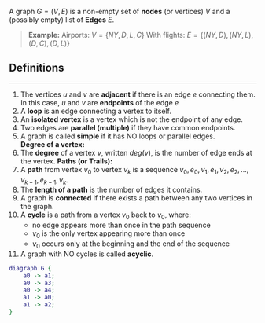 A graph $G = (V, E)$ is a non-empty set of __nodes__ (or vertices) $V$ and a (possibly empty) list of __Edges__ $E$.

>__Example:__
>Airports: $V = \{NY, D, L, C\}$
>With flights: $E = \{(NY,D),(NY,L),(D,C),(D,L)\}$

## Definitions
---
1. The vertices $u$ and $v$ are __adjacent__ if there is an edge $e$ connecting them. In this case, $u$ and $v$ are __endpoints__ of the edge $e$
2. A __loop__ is an edge connecting a vertex to itself.
3. An __isolated vertex__ is a vertex which is not the endpoint of any edge.
4. Two edges are __parallel (multiple)__ if they have common endpoints.
5. A graph is called __simple__ if it has NO loops or parallel edges.   
__Degree of a vertex:__
1. The __degree__ of a vertex $v$, written $deg(v)$, is the number of edge ends at the vertex.
__Paths (or Trails):__
1. A __path__ from vertex $v_0$ to vertex $v_k$ is a sequence $v_0,e_0,v_1,e_1,v_2,e_2,\dots,v_{k-1},e_{k-1},v_k$.
2. The __length of a path__ is the number of edges it contains.
3. A graph is __connected__ if there exists a path between any two vertices in the graph.
4. A __cycle__ is a path from a vertex $v_0$ back to $v_0$, where:
	- no edge appears more than once in the path sequence
	- $v_0$ is the only vertex appearing more than once
	- $v_0$ occurs only at the beginning and the end of the sequence
5. A graph with NO cycles is called __acyclic__.

``` dot
diagraph G {
	a0 -> a1;
	a0 -> a3;
	a0 -> a4;
	a1 -> a0;
	a1 -> a2;
}
```

